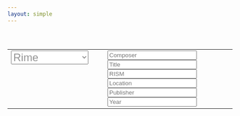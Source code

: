 ```yaml
---
layout: simple
---
```


<style>

.xxx {
	font-size: 18pt;
	color: #959595;
}

</style>


<table style="padding-top:40px; padding-bottom:40px" width="100%">
<tr><td style="width:200px; vertical-align:top">
<select class="xxx">
	<option disabled>All</option>
	<option default>Rime</option>
	<option disabled>Aminta</option>
	<option disabled>Gerusalemme</option>
</select>
<br>
<div id="work-count"></div>
</td><td style="vertical-align:top">
<input style="width:200px;" placeholder="Composer" id="browse-composer" value="" />
<input style="width:200px;" placeholder="Title" id="browse-title" value="" />
<input style="width:200px;" placeholder="RISM" id="browse-rism" value="" />
<br>
<input style="width:200px;" placeholder="Location" id="browse-location" value="" />
<input style="width:200px;" placeholder="Publisher" id="browse-publisher" value="" />
<input style="width:200px;" placeholder="Year" id="browse-year" value="" />
</td>
</tr>
</table>

<div id="browse-results">

</div>

